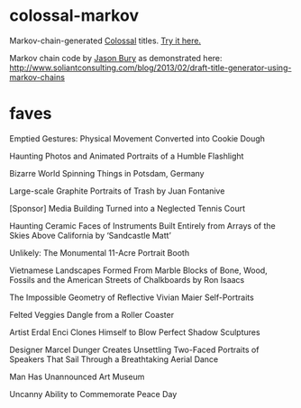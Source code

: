 colossal-markov
===============

Markov-chain-generated [Colossal](http://www.thisiscolossal.com/) titles. [Try it here.](http://tmaybe.github.io/colossal-markov/)

Markov chain code by [Jason Bury](https://github.com/dospromptman) as demonstrated here: http://www.soliantconsulting.com/blog/2013/02/draft-title-generator-using-markov-chains

faves
=====

Emptied Gestures: Physical Movement Converted into Cookie Dough

Haunting Photos and Animated Portraits of a Humble Flashlight

Bizarre World Spinning Things in Potsdam, Germany

Large-scale Graphite Portraits of Trash by Juan Fontanive

[Sponsor] Media Building Turned into a Neglected Tennis Court

Haunting Ceramic Faces of Instruments Built Entirely from Arrays of the Skies Above California by ‘Sandcastle Matt’

Unlikely: The Monumental 11-Acre Portrait Booth

Vietnamese Landscapes Formed From Marble Blocks of Bone, Wood, Fossils and the American Streets of Chalkboards by Ron Isaacs

The Impossible Geometry of Reflective Vivian Maier Self-Portraits

Felted Veggies Dangle from a Roller Coaster

Artist Erdal Enci Clones Himself to Blow Perfect Shadow Sculptures

Designer Marcel Dunger Creates Unsettling Two-Faced Portraits of Speakers That Sail Through a Breathtaking Aerial Dance

Man Has Unannounced Art Museum

Uncanny Ability to Commemorate Peace Day

